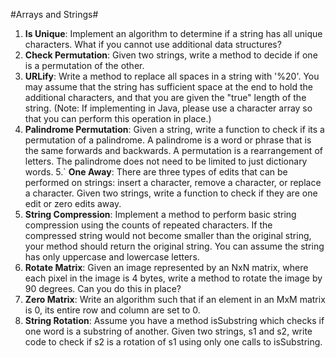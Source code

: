 #Arrays and Strings#
1.  **Is Unique**: Implement an algorithm to determine if a string has all unique characters. What if you cannot use additional data structures?
2.  **Check Permutation**: Given two strings, write a method to decide if one is a permutation of the other.
3.  **URLify**: Write a method to replace all spaces in a string with '%20'. You may assume that the string has sufficient 
    space at the end to hold the additional characters, and that you are given the "true" length of the string. (Note: If implementing in Java, please use a character array so that you can perform this operation in place.)
4.  **Palindrome Permutation**: Given a string, write a function to check if its a permutation of a palindrome. A palindrome is a word or phrase that is the same forwards and backwards. A permutation is a rearrangement of letters. The palindrome does not need to be limited to just
dictionary words.
5.` **One Away**: There are three types of edits that can be performed on strings: insert a character, remove a character, or replace a character. Given two strings, write a function to check if they are one edit or zero edits away.
6.  **String Compression**: Implement a method to perform basic string compression using the counts of repeated characters. If the compressed string would not become smaller than the original string, your method should return the original string. You can assume the string has only uppercase and lowercase letters. 
7.  **Rotate Matrix**: Given an image represented by an NxN matrix, where each pixel in the image is 4 bytes, write a method to rotate the image by 90 degrees. Can you do this in place?
8.  **Zero Matrix**: Write an algorithm such that if an element in an MxM matrix is 0, its entire row and column are set to 0.
9.  **String Rotation**: Assume you have a method isSubstring which checks if one word is a substring of another. Given two strings, s1 and s2, write code to check if s2 is a rotation of s1 using only one calls to isSubstring.

